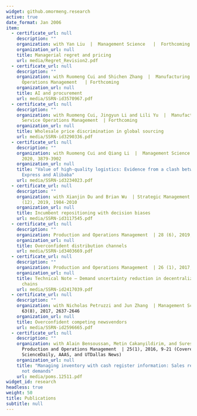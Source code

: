 ```yaml
---
widget: github.omormeng.research
active: true
date_format: Jan 2006
item:
  - certificate_url: null
    description: ""
    organization: with Yan Liu  |  Management Science   |  Forthcoming
    organization_url: null
    title: Managerial regret and pricing
    url: media/Regret_Revision2.pdf
  - certificate_url: null
    description: ""
    organization: with Ruomeng Cui and Shichen Zhang  |  Manufacturing and Service
      Operations Management   | Forthcoming
    organization_url: null
    title: AI and procurement
    url: media/SSRN-id3570967.pdf
  - certificate_url: null
    description: ""
    organization: with Ruomeng Cui, Jingyun Li and Lili Yu  |  Manufacturing and
      Service Operations Management  | Forthcoming
    organization_url: null
    title: Wholesale price discrimination in global sourcing
    url: media/SSRN-id3290336.pdf
  - certificate_url: null
    description: ""
    organization: with Ruomeng Cui and Qiang Li  |  Management Science  | 66 (9),
      2020, 3879-3902
    organization_url: null
    title: "Value of high-quality logistics: Evidence from a clash between SF
      Express and Alibaba"
    url: media/SSRN-id3234023.pdf
  - certificate_url: null
    description: ""
    organization: with Xianjin Du and Brian Wu  | Strategic Management Journal  | 40
      (12), 2019, 1984-2010
    organization_url: null
    title: Incumbent repositioning with decision biases
    url: media/SSRN-id3117545.pdf
  - certificate_url: null
    description: ""
    organization: Production and Operations Management  | 28 (6), 2019, 1347-1365
    organization_url: null
    title: Overconfident distribution channels
    url: media/SSRN-id3403669.pdf
  - certificate_url: null
    description: ""
    organization: Production and Operations Management  | 26 (1), 2017, 156-161
    organization_url: null
    title: Technical Note – Demand uncertainty reduction in decentralized supply
      chains
    url: media/SSRN-id2417039.pdf
  - certificate_url: null
    description: ""
    organization: with Nicholas Petruzzi and Jun Zhang  | Management Science  |
      63(8), 2017, 2637-2646
    organization_url: null
    title: Overconfident competing newsvendors
    url: media/SSRN-id2596665.pdf
  - certificate_url: null
    description: ""
    organization: with Alain Bensoussan, Metin Cakanyildirim, and Suresh P. Sethi  |
      Production and Operations Management  | 25(1), 2016, 9-21 (Covered by
      ScienceDaily, AAAS, and UTDallas News)
    organization_url: null
    title: "Managing inventory with cash register information: Sales recorded but
      not demands"
    url: media/poms.12511.pdf
widget_id: research
headless: true
weight: 50
title: Publications
subtitle: null
---
```

